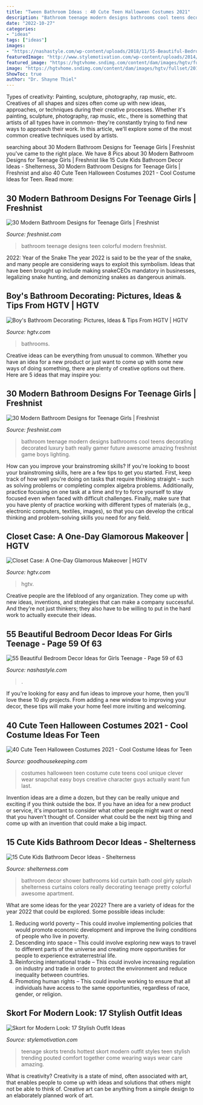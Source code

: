 ```yaml
---
title: "Tween Bathroom Ideas : 40 Cute Teen Halloween Costumes 2021"
description: "Bathroom teenage modern designs bathrooms cool teens decorating decorated luxury bath really gamer future awesome amazing freshnist game boys lighting"
date: "2022-10-27"
categories:
- "ideas"
tags: ["ideas"]
images:
- "https://nashastyle.com/wp-content/uploads/2018/11/55-Beautiful-Bedroom-Decor-Ideas-for-Girls-Teenage-59.jpg"
featuredImage: "http://www.stylemotivation.com/wp-content/uploads/2014/03/Skort-for-Modern-Look-17-Stylish-Outfit-Ideas-16.jpg"
featured_image: "https://hgtvhome.sndimg.com/content/dam/images/hgtv/fullset/2013/7/18/2/BPF_original_one-day-closet-makeover-girl_after_v.jpg.rend.hgtvcom.616.822.suffix/1400981553826.jpeg"
image: "https://hgtvhome.sndimg.com/content/dam/images/hgtv/fullset/2013/7/18/2/BPF_original_one-day-closet-makeover-girl_after_v.jpg.rend.hgtvcom.616.822.suffix/1400981553826.jpeg"
ShowToc: true
author: "Dr. Shayne Thiel"
---
```



Types of creativity: Painting, sculpture, photography, rap music, etc.
Creatives of all shapes and sizes often come up with new ideas, approaches, or techniques during their creative processes. Whether it's painting, sculpture, photography, rap music, etc., there is something that artists of all types have in common- they're constantly trying to find new ways to approach their work. In this article, we'll explore some of the most common creative techniques used by artists.

	

		
searching about 30 Modern Bathroom Designs for Teenage Girls | Freshnist you've came to the right place. We have 8 Pics about 30 Modern Bathroom Designs for Teenage Girls | Freshnist like 15 Cute Kids Bathroom Decor Ideas - Shelterness, 30 Modern Bathroom Designs for Teenage Girls | Freshnist and also 40 Cute Teen Halloween Costumes 2021 - Cool Costume Ideas for Teen. Read more:
		
    
## 30 Modern Bathroom Designs For Teenage Girls | Freshnist

<img loading=lazy src="http://freshnist.com/wp-content/uploads/2012/08/bathroom-design-ideas-for-teenage-girls-23.jpg" onerror="this.onerror=null;this.src='https://tse3.mm.bing.net/th?id=OIP.fz3-uM3vZ8EyBWnjDt7KcQHaE9&amp;pid=15.1';" alt="30 Modern Bathroom Designs for Teenage Girls | Freshnist">

_Source: freshnist.com_

>bathroom teenage designs teen colorful modern freshnist. 

	

2022: Year of the Snake
The year 2022 is said to be the year of the snake, and many people are considering ways to exploit this symbolism. Ideas that have been brought up include making snakeCEOs mandatory in businesses, legalizing snake hunting, and demonizing snakes as dangerous animals.

    
## Boy&#039;s Bathroom Decorating: Pictures, Ideas &amp; Tips From HGTV | HGTV

<img loading=lazy src="https://hgtvhome.sndimg.com/content/dam/images/hgtv/fullset/2013/2/22/2/sh13_01-kids-bathroom-Kids-Room-Bath-HERO-6-FINAL_4x3.jpg.rend.hgtvcom.616.462.suffix/1400977270825.jpeg" onerror="this.onerror=null;this.src='https://tse2.mm.bing.net/th?id=OIP.QAISsAasuhVnDxYX7kvsPwHaFj&amp;pid=15.1';" alt="Boy&#039;s Bathroom Decorating: Pictures, Ideas &amp; Tips From HGTV | HGTV">

_Source: hgtv.com_

>bathrooms. 

	

Creative ideas can be everything from unusual to common. Whether you have an idea for a new product or just want to come up with some new ways of doing something, there are plenty of creative options out there. Here are 5 ideas that may inspire you: 

    
## 30 Modern Bathroom Designs For Teenage Girls | Freshnist

<img loading=lazy src="http://freshnist.com/wp-content/uploads/2012/08/bathroom-design-ideas-for-teenage-girls-21.jpg" onerror="this.onerror=null;this.src='https://tse3.mm.bing.net/th?id=OIP.tTD4kVwp-4qXbiADY1rO5QHaFN&amp;pid=15.1';" alt="30 Modern Bathroom Designs for Teenage Girls | Freshnist">

_Source: freshnist.com_

>bathroom teenage modern designs bathrooms cool teens decorating decorated luxury bath really gamer future awesome amazing freshnist game boys lighting. 

	

How can you improve your brainstroming skills?
If you're looking to boost your brainstroming skills, here are a few tips to get you started. First, keep track of how well you're doing on tasks that require thinking straight – such as solving problems or completing complex algebra problems. Additionally, practice focusing on one task at a time and try to force yourself to stay focused even when faced with difficult challenges. Finally, make sure that you have plenty of practice working with different types of materials (e.g., electronic computers, textiles, images), so that you can develop the critical thinking and problem-solving skills you need for any field.

    
## Closet Case: A One-Day Glamorous Makeover | HGTV

<img loading=lazy src="https://hgtvhome.sndimg.com/content/dam/images/hgtv/fullset/2013/7/18/2/BPF_original_one-day-closet-makeover-girl_after_v.jpg.rend.hgtvcom.616.822.suffix/1400981553826.jpeg" onerror="this.onerror=null;this.src='https://tse3.mm.bing.net/th?id=OIP.9CqyMiItAdr5VAiCP4j2vgHaJ4&amp;pid=15.1';" alt="Closet Case: A One-Day Glamorous Makeover | HGTV">

_Source: hgtv.com_

>hgtv. 

	

Creative people are the lifeblood of any organization. They come up with new ideas, inventions, and strategies that can make a company successful. And they’re not just thinkers; they also have to be willing to put in the hard work to actually execute their ideas.

    
## 55 Beautiful Bedroom Decor Ideas For Girls Teenage - Page 59 Of 63

<img loading=lazy src="https://nashastyle.com/wp-content/uploads/2018/11/55-Beautiful-Bedroom-Decor-Ideas-for-Girls-Teenage-59.jpg" onerror="this.onerror=null;this.src='https://tse4.mm.bing.net/th?id=OIP.0QerSaLMkPoPEJWNc5TRdwHaLH&amp;pid=15.1';" alt="55 Beautiful Bedroom Decor Ideas for Girls Teenage - Page 59 of 63">

_Source: nashastyle.com_

>. 

	

If you're looking for easy and fun ideas to improve your home, then you'll love these 10 diy projects. From adding a new window to improving your decor, these tips will make your home feel more inviting and welcoming.

    
## 40 Cute Teen Halloween Costumes 2021 - Cool Costume Ideas For Teen

<img loading=lazy src="https://hips.hearstapps.com/hmg-prod.s3.amazonaws.com/images/teen-halloween-costumes-1529940495.jpg?crop=1.00xw:1.00xh;0,0&amp;resize=1200:*" onerror="this.onerror=null;this.src='https://tse2.mm.bing.net/th?id=OIP.5_7XLwclvwWT10_TtKOtzwHaDt&amp;pid=15.1';" alt="40 Cute Teen Halloween Costumes 2021 - Cool Costume Ideas for Teen">

_Source: goodhousekeeping.com_

>costumes halloween teen costume cute teens cool unique clever wear snapchat easy boys creative character guys actually want fun last. 

	

Invention ideas are a dime a dozen, but they can be really unique and exciting if you think outside the box. If you have an idea for a new product or service, it's important to consider what other people might want or need that you haven't thought of. Consider what could be the next big thing and come up with an invention that could make a big impact.

    
## 15 Cute Kids Bathroom Decor Ideas - Shelterness

<img loading=lazy src="https://i.shelterness.com/kids-bathroom-decor-ideas-11.jpg" onerror="this.onerror=null;this.src='https://tse4.mm.bing.net/th?id=OIP.WSQKLPKp7Jy6mJjL5pu8eAHaMS&amp;pid=15.1';" alt="15 Cute Kids Bathroom Decor Ideas - Shelterness">

_Source: shelterness.com_

>bathroom decor shower bathrooms kid curtain bath cool girly splash shelterness curtains colors really decorating teenage pretty colorful awesome apartment. 

	

What are some ideas for the year 2022?
There are a variety of ideas for the year 2022 that could be explored. Some possible ideas include: 
1. Reducing world poverty – This could involve implementing policies that would promote economic development and improve the living conditions of people who live in poverty. 
2. Descending into space – This could involve exploring new ways to travel to different parts of the universe and creating more opportunities for people to experience extraterrestrial life. 
3. Reinforcing international trade – This could involve increasing regulation on industry and trade in order to protect the environment and reduce inequality between countries. 
4. Promoting human rights – This could involve working to ensure that all individuals have access to the same opportunities, regardless of race, gender, or religion.

    
## Skort For Modern Look: 17 Stylish Outfit Ideas

<img loading=lazy src="http://www.stylemotivation.com/wp-content/uploads/2014/03/Skort-for-Modern-Look-17-Stylish-Outfit-Ideas-16.jpg" onerror="this.onerror=null;this.src='https://tse2.mm.bing.net/th?id=OIP.3KauiYd_NEPHhpokk83mLAHaL8&amp;pid=15.1';" alt="Skort for Modern Look: 17 Stylish Outfit Ideas">

_Source: stylemotivation.com_

>teenage skorts trends hottest skort modern outfit styles teen stylish trending pouted comfort together come wearing ways wear care amazing. 

	

What is creativity?
Creativity is a state of mind, often associated with art, that enables people to come up with ideas and solutions that others might not be able to think of. Creative art can be anything from a simple design to an elaborately planned work of art.

